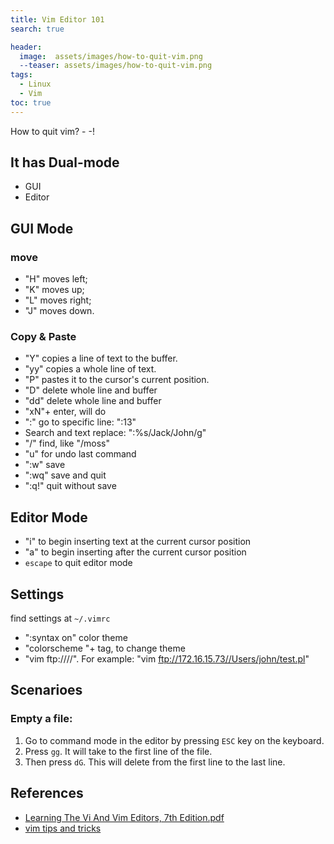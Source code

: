 ```yaml
---
title: Vim Editor 101
search: true

header:
  image:  assets/images/how-to-quit-vim.png
  --teaser: assets/images/how-to-quit-vim.png
tags: 
  - Linux
  - Vim
toc: true
---
```


How to quit vim? - -!

## It has Dual-mode
- GUI
- Editor


## GUI Mode

### move
  - "H" moves left; 
  - "K" moves up; 
  - "L" moves right; 
  - "J" moves down.

### Copy & Paste
- "Y" copies a line of text to the buffer.
- "yy" copies a whole line of text.
- "P" pastes it to the cursor's current position.
- "D" delete whole line and buffer
- "dd" delete whole line and buffer 
- "xN"+ enter, will do
- ":" go to specific line: ":13"
- Search and text replace: ":%s/Jack/John/g"
- "/" find, like "/moss"
- "u" for undo last command
- ":w" save
- ":wq" save and quit
- ":q!" quit without save


## Editor Mode

- "i" to begin inserting text at the current cursor position
- "a" to begin inserting after the current cursor position
- `escape` to quit editor mode


## Settings

find settings at `~/.vimrc`

- ":syntax on" color theme
- "colorscheme "+ tag, to change theme
- "vim ftp:////". For example: "vim ftp://172.16.15.73//Users/john/test.pl"


## Scenarioes

### Empty a file:
1. Go to command mode in the editor by pressing `ESC` key on the keyboard.
2. Press `gg`. It will take to the first line of the file.
3. Then press `dG`. This will delete from the first line to the last line.

## References
- [Learning The Vi And Vim Editors, 7th Edition.pdf](https://www.amazon.com/Learning-Vim-Editors-Processing-Maximum/dp/059652983X)
- [vim tips and tricks](https://www.cs.oberlin.edu/~kuperman/help/vim/searching.html)